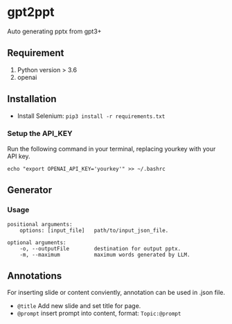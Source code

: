 # gpt2ppt
Auto generating pptx from gpt3+

## Requirement
1. Python version > 3.6
2. openai

## Installation
* Install Selenium: `pip3 install -r requirements.txt`

### Setup the API_KEY
Run the following command in your terminal, replacing yourkey with your API key.
```shell
echo "export OPENAI_API_KEY='yourkey'" >> ~/.bashrc
```

## Generator
### Usage
```ssh
positional arguments:
    options: [input_file]   path/to/input_json_file.
    
optional arguments:
    -o, --outputFile        destination for output pptx.
    -m, --maximum           maximum words generated by LLM.
```
## Annotations
For inserting slide or content conviently, annotation can be used in .json file.

* `@title` Add new slide and set title for page.
* `@prompt` insert prompt into content, format: ` Topic:@prompt `





